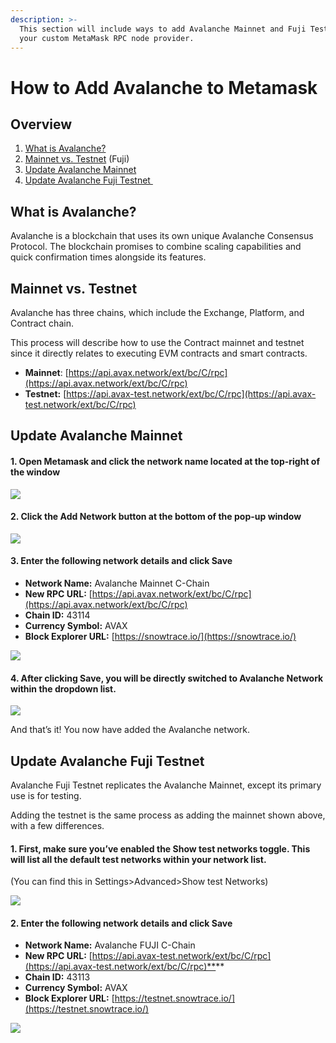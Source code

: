 ```yaml
---
description: >-
  This section will include ways to add Avalanche Mainnet and Fuji Testnet as
  your custom MetaMask RPC node provider.
---
```


# How to Add Avalanche to Metamask

## Overview <a href="#overview" id="overview"></a>

1. ​[What is Avalanche?](how-to-add-avalanche-to-metamask.md#what-is-near)​​
2. ​[Mainnet vs. Testnet](how-to-add-avalanche-to-metamask.md#mainnet-vs.-testnet-fuji) (Fuji)​
3. ​[Update Avalanche Mainnet​](how-to-add-avalanche-to-metamask.md#update-aurora-mainnet)
4. ​[Update Avalanche Fuji Testnet ](how-to-add-avalanche-to-metamask.md#update-aurora-testnet)​

## What is Avalanche? <a href="#what-is-near" id="what-is-near"></a>

Avalanche is a blockchain that uses its own unique Avalanche Consensus Protocol. The blockchain promises to combine scaling capabilities and quick confirmation times alongside its features.

## Mainnet vs. Testnet <a href="#mainnet-vs.-testnet-fuji" id="mainnet-vs.-testnet-fuji"></a>

Avalanche has three chains, which include the Exchange, Platform, and Contract chain.

This process will describe how to use the Contract mainnet and testnet since it directly relates to executing EVM contracts and smart contracts.

* **Mainnet**: [https://api.avax.network/ext/bc/C/rpc](https://api.avax.network/ext/bc/C/rpc)
* **Testnet:** [https://api.avax-test.network/ext/bc/C/rpc](https://api.avax-test.network/ext/bc/C/rpc)

## Update Avalanche Mainnet <a href="#update-aurora-mainnet" id="update-aurora-mainnet"></a>

#### 1. Open Metamask and click the network name located at the top-right of the window <a href="#1.-open-metamask-and-click-the-network-name-located-at-the-top-right-of-the-window" id="1.-open-metamask-and-click-the-network-name-located-at-the-top-right-of-the-window"></a>

![](https://lh3.googleusercontent.com/JBV0mh83x7mQZDaf1Jlirc9YCJblb5No0jFKFO0\_Si7cEfcfDBpCvSHmATUdJfxKk2Rrf38ZNjquX7\_l9JkGsIGLIOz2tKz1nbkUxTX4mUPQqm3Dra3cX88XZ3589ofF326vmslbaMxTv6v\_jQ)

#### 2. Click the Add Network button at the bottom of the pop-up window <a href="#2.-click-the-add-network-button-at-the-bottom-of-the-pop-up-window" id="2.-click-the-add-network-button-at-the-bottom-of-the-pop-up-window"></a>

![](https://lh5.googleusercontent.com/fyZnuia3fBjQxYyi0wDp7Fe\_dAQ3nxXTliHOHfdGD1L1Kszs\_Y41-tu4flxwqkQQK9EFn-eCLZqlwcsZfpf0cx2\_2cnfJYF8bP0s8K8FzMA4UP3UKFr\_hkwS-wc6rTJNQC5kbC17TBZd0oYGfg)

#### 3. **Enter the following network details and click Save** <a href="#3.-enter-the-following-network-details-and-click-save" id="3.-enter-the-following-network-details-and-click-save"></a>

* **Network Name:** Avalanche Mainnet C-Chain
* **New RPC URL:** [https://api.avax.network/ext/bc/C/rpc](https://api.avax.network/ext/bc/C/rpc)
* **Chain ID:** 43114
* **Currency Symbol:** AVAX
* **Block Explorer URL:** [https://snowtrace.io/](https://snowtrace.io/)

![](https://lh6.googleusercontent.com/JMy8ba1j6aXPUlgv1Fx8jmyDhomvTp8s9pqKFw-bMBWcok5dtwB1jGTqeSgFfUPOLbUAE4zQN6mBqbGzmsSO4CFq5wt2RqEdz-UWr-xSOmY8A5xU7AQqg80DcWHv8-fdlFSD-iPmTEbFqIWg7Q)

#### 4. After clicking Save, you will be directly switched to Avalanche Network within the dropdown list. <a href="#4.-after-clicking-save-you-will-be-directly-switched-to-auroras-network-within-the-dropdown-list." id="4.-after-clicking-save-you-will-be-directly-switched-to-auroras-network-within-the-dropdown-list."></a>

![](https://lh3.googleusercontent.com/VqKYCxD266U4PoxRVMdmlwvWjcaGlGBsx1FfH4MIDcR8q0zp2jBaRheEnk0wLY-coItwTI9IsY3XzrjR6eJtVRkF0mgSglDhOxHnBwqoDppsYQBBbbD-My9rlmxVF4vIMk-pu0dEPLWPknohOA)

And that’s it! You now have added the Avalanche network.

## Update Avalanche Fuji Testnet <a href="#update-aurora-testnet" id="update-aurora-testnet"></a>

Avalanche Fuji Testnet replicates the Avalanche Mainnet, except its primary use is for testing.

Adding the testnet is the same process as adding the mainnet shown above, with a few differences.

#### 1. First, make sure you’ve enabled the Show test networks toggle. This will list all the default test networks within your network list. <a href="#1.-first-make-sure-youve-enabled-the-show-test-networks-toggle.-this-will-list-all-the-default-test" id="1.-first-make-sure-youve-enabled-the-show-test-networks-toggle.-this-will-list-all-the-default-test"></a>

(You can find this in Settings>Advanced>Show test Networks)

![](https://lh6.googleusercontent.com/J9eukwj90TaJz-muPalCQ3GU518nfl5loYJhm-7s1S83ko23IbGEDBiF-lqzvrdgKRq0sH0m3gEB4Jo1LY-SkP1WSjDN3kWERXYxiczB31GNnQnNKzZ2zFJ1fr9xDHXXWGMnYE63mlrXiKP2PA)

#### 2. Enter the following network details and click Save <a href="#2.-enter-the-following-network-details-and-click-save" id="2.-enter-the-following-network-details-and-click-save"></a>

* **Network Name:** Avalanche FUJI C-Chain
* **New RPC URL:** [https://api.avax-test.network/ext/bc/C/rpc](https://api.avax-test.network/ext/bc/C/rpc)**​**
* **Chain ID:** 43113
* **Currency Symbol:** AVAX
* **Block Explorer URL:** [https://testnet.snowtrace.io/](https://testnet.snowtrace.io/)

![](https://lh4.googleusercontent.com/Pccnbrc76ecB3aZqWi4783n4jc-KBl5uwcqjznTDPm2NdmANSiHHmQgzpcEC3aiNUKM0ZhopZNH-DfxMYpvTyBIdULCPYzVvpbpQ4nl2lPnZcPnCXIWjTUAZyuTwJR\_F38DgOISsWTTfMyuxnw)
